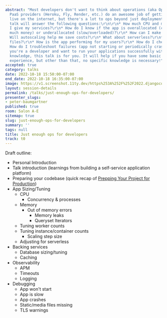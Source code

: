 ```yaml
---
abstract: "Most developers don't want to think about operations (aka Ops, DevOps…).
  PaaS providers (Heroku, Fly, Render, etc.) do an awesome job of getting your app
  live on the internet, but there's a lot to ops beyond just deployment.\r\n\r\nThis
  talk will answer the following questions:\r\n\r\n* How much CPU and memory should
  I give my services?\r\n* How do I know if the app is overallocated (costing too
  much money) or underallocated (slow/overloaded)?\r\n* How can I make my app faster?\r\n*
  Will autoscaling help me save costs?\r\n* What about serverless?\r\n* How do I store
  files?\r\n* How is the app performing for my users?\r\n* How do I check for errors?\r\n*
  How do I troubleshoot failures (app not starting or periodically crashing)?\r\n\r\nIf
  you're a developer and want to run your applications successfully without deep DevOps
  knowledge, this talk is for you. It will help if you have some basic Django developer
  experience, but other than that, no specific knowledge is necessary!"
accepted: true
category: talks
date: 2022-10-18 15:50:00-07:00
end_date: 2022-10-18 16:35:00-07:00
image: https://v1.screenshot.11ty.dev/https%253A%252F%252F2022.djangocon.us%252Fpresenters%252Fpeter-baumgartner/opengraph/
layout: session-details
permalink: /talks/just-enough-ops-for-developers/
presenter_slugs:
- peter-baumgartner
published: true
room: Salon A-E
sitemap: true
slug: just-enough-ops-for-developers
summary: ''
tags: null
title: Just enough ops for developers
track: t0
---
```


Draft outline:

* Personal Introduction
* Talk introduction (learnings from building a self-service application platform)
* Preparing your codebase (quick recap of [Prepping Your Project for Production](https://2019.djangocon.us/talks/prepping-your-project-for-production/))
* App Sizing/Tuning
  * CPU
    * Concurrency & processes
  * Memory
    * Out of memory errors
      * Memory leaks
      * Queryset Iterators
  * Tuning worker counts
  * Tuning instance/container counts
    * Scaling step size
  * Adjusting for serverless
* Backing services
  * Database sizing/tuning
  * Caching
* Observability
  * APM
  * Timeouts
  * Logging
* Debugging
  * App won't start
  * App is slow
  * App crashes
  * Static/media files missing
  * TLS warnings
